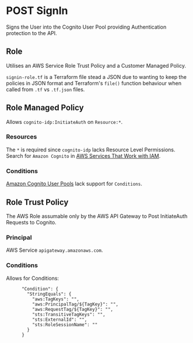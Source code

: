 # POST SignIn
Signs the User into the Cognito User Pool providing Authentication protection to the API.

## Role
Utilises an AWS Service Role Trust Policy and a Customer Managed Policy.

`signin-role.tf` is a Terraform file stead a JSON due to wanting to keep the policies in JSON format and Terraform's `file()` function behaviour when called from `.tf` vs `.tf.json` files.

## Role Managed Policy
Allows `cognito-idp:InitiateAuth` on `Resource:*`.

### Resources
The `*` is required since `cognito-idp` lacks Resource Level Permissions.
Search for `Amazon Cognito` in [AWS Services That Work with IAM][1].

### Conditions
[Amazon Cognito User Pools][2] lack support for `Conditions`.


## Role Trust Policy
The AWS Role assumable only by the AWS API Gateway to Post InitiateAuth Requests to Cognito.

### Principal
AWS Service `apigateway.amazonaws.com`.

### Conditions
Allows for Conditions:
``` 
      "Condition": {
        "StringEquals": {
          "aws:TagKeys": "",
          "aws:PrincipalTag/${TagKey}": "",
          "aws:RequestTag/${TagKey}": "",
          "sts:TransitiveTagKeys": "",
          "sts:ExternalId": "",
          "sts:RoleSessionName": ""
        }
      }
```

[1]: https://docs.aws.amazon.com/IAM/latest/UserGuide/reference_aws-services-that-work-with-iam.html "AWS Services That Work with IAM : Security, Identity, and Compliance Services"
[2]: https://docs.aws.amazon.com/IAM/latest/UserGuide/list_amazoncognitouserpools.html "Actions, Resources, and Condition Keys for Amazon Cognito User Pools"
